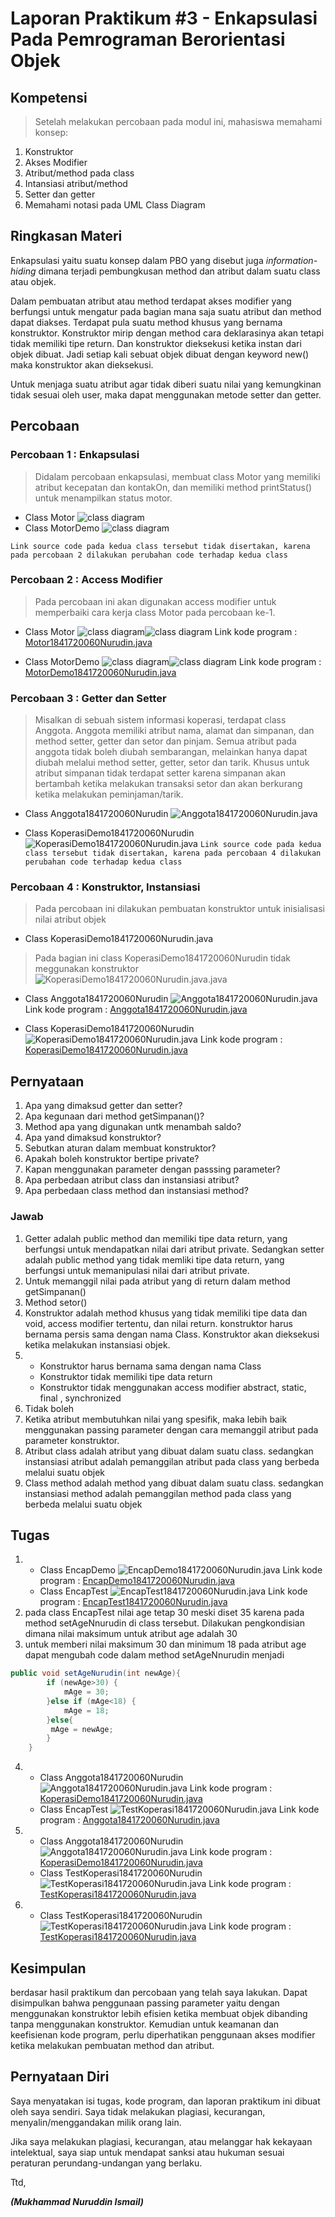 # Laporan Praktikum #3 - Enkapsulasi Pada Pemrograman Berorientasi Objek

## Kompetensi
>Setelah melakukan percobaan pada modul ini, mahasiswa memahami konsep:
1.  Konstruktor
2.  Akses Modifier
3.  Atribut/method pada class
4.  Intansiasi atribut/method
5.  Setter dan getter
6.  Memahami notasi pada UML Class Diagram

## Ringkasan Materi
Enkapsulasi yaitu suatu konsep dalam PBO yang disebut juga _information-hiding_ dimana terjadi pembungkusan method dan atribut dalam suatu class atau objek.

Dalam pembuatan atribut atau method terdapat akses modifier yang berfungsi untuk mengatur pada bagian mana saja suatu atribut dan method dapat diakses. Terdapat pula suatu method khusus yang bernama konstruktor.
Konstruktor  mirip  dengan  method  cara  deklarasinya  akan  tetapi  tidak  memiliki  tipe  return.  Dan konstruktor  dieksekusi ketika instan dari objek dibuat. Jadi setiap kali sebuat objek dibuat dengan
keyword new() maka konstruktor akan dieksekusi.

Untuk menjaga suatu atribut agar tidak diberi suatu nilai yang kemungkinan tidak sesuai oleh user, maka dapat menggunakan metode setter dan getter.


## Percobaan

### Percobaan 1 : Enkapsulasi
>Didalam percobaan enkapsulasi, membuat class Motor yang memiliki atribut kecepatan dan kontakOn,
dan memiliki method printStatus() untuk menampilkan status motor.

- Class Motor
 ![class diagram](img/per1.JPG)
- Class MotorDemo
 ![class diagram](img/per1.1.JPG)

 `Link source code pada kedua class tersebut tidak disertakan, karena pada percobaan 2 dilakukan perubahan code terhadap kedua class`

### Percobaan 2 : Access Modifier

>Pada percobaan ini akan digunakan access modifier untuk memperbaiki cara kerja class Motor pada percobaan ke-1.

- Class Motor
 ![class diagram](img/per2.JPG)![class diagram](img/per2.1.JPG)
Link kode program : [Motor1841720060Nurudin.java](../../src/3_Enkapsulasi/percobaan/motorenkapsulai/Motor1841720060Nurudin.java)

- Class MotorDemo
![class diagram](img/per2.2.JPG)![class diagram](img/per2.3.JPG)
Link kode program : [MotorDemo1841720060Nurudin.java](../../src/3_Enkapsulasi/percobaan/motorenkapsulai/MotorDemo1841720060Nurudin.java)

### Percobaan 3 : Getter dan Setter
>Misalkan  di  sebuah  sistem  informasi  koperasi,  terdapat  class  Anggota.  Anggota  memiliki  atribut nama, alamat  dan  simpanan, dan method setter, getter  dan setor dan pinjam.  Semua atribut pada anggota  tidak  boleh  diubah  sembarangan,  melainkan  hanya  dapat  diubah  melalui  method  setter, getter, setor dan tarik.  Khusus untuk atribut simpanan tidak terdapat setter karena simpanan akan bertambah  ketika  melakukan  transaksi  setor  dan  akan  berkurang  ketika  melakukan peminjaman/tarik.

- Class Anggota1841720060Nurudin
![ Anggota1841720060Nurudin.java](img/per3.JPG)

- Class KoperasiDemo1841720060Nurudin
![KoperasiDemo1841720060Nurudin.java](img/per3.1.JPG)
`Link source code pada kedua class tersebut tidak disertakan, karena pada percobaan 4 dilakukan perubahan code terhadap kedua class`

### Percobaan 4 : Konstruktor, Instansiasi
>Pada percobaan ini dilakukan pembuatan konstruktor untuk inisialisasi nilai atribut objek

- Class KoperasiDemo1841720060Nurudin.java
>Pada bagian ini class KoperasiDemo1841720060Nurudin tidak meggunakan konstruktor
![KoperasiDemo1841720060Nurudin.java.java](img/per4.JPG)

- Class Anggota1841720060Nurudin
![ Anggota1841720060Nurudin.java](img/per4.1.JPG)
Link kode program : [Anggota1841720060Nurudin.java](../../src/3_Enkapsulasi/percobaan/koperasigettersetter/Anggota1841720060Nurudin.java)

- Class KoperasiDemo1841720060Nurudin
![KoperasiDemo1841720060Nurudin.java](img/per4.2.JPG)
Link kode program : [KoperasiDemo1841720060Nurudin.java](../../src/3_Enkapsulasi/percobaan/koperasigettersetter/KoperasiDemo1841720060Nurudin.java)

## Pernyataan
1.  Apa yang dimaksud getter dan setter?
2.  Apa kegunaan dari method getSimpanan()?
3.  Method apa yang digunakan untk menambah saldo?
4.  Apa yand dimaksud konstruktor?
5.  Sebutkan aturan dalam membuat konstruktor?
6.  Apakah boleh konstruktor bertipe private?
7.  Kapan menggunakan parameter dengan passsing parameter?
8.  Apa perbedaan atribut class dan instansiasi atribut?
9.  Apa perbedaan class method dan instansiasi method?

### Jawab
1. Getter adalah public method dan memiliki tipe data return, yang berfungsi untuk mendapatkan nilai dari  atribut  private.  Sedangkan  setter  adalah  public  method  yang  tidak  memliki  tipe  data  return, yang berfungsi untuk memanipulasi nilai dari atribut private.
2. Untuk memanggil nilai pada atribut yang di return dalam method getSimpanan()
3. Method setor()
4. Konstruktor adalah method khusus yang tidak memiliki tipe data dan void, access modifier tertentu, dan nilai return. konstruktor harus bernama persis sama dengan nama Class. Konstruktor akan dieksekusi ketika melakukan instansiasi objek.
5. - Konstruktor harus bernama sama dengan nama Class
   - Konstruktor tidak memiliki tipe data return
   - Konstruktor tidak menggunakan access modifier abstract, static, final , synchronized
6. Tidak boleh
7. Ketika atribut membutuhkan nilai yang spesifik, maka lebih baik menggunakan passing parameter dengan cara memanggil atribut pada parameter konstruktor.
8. Atribut class adalah atribut yang dibuat dalam suatu class. sedangkan instansiasi atribut adalah pemanggilan atribut pada class yang berbeda melalui suatu objek
9. Class method adalah method yang dibuat dalam suatu class. sedangkan instansiasi method adalah pemanggilan method pada class yang berbeda melalui suatu objek  

## Tugas
1. - Class EncapDemo
![EncapDemo1841720060Nurudin.java](img/tgs1.JPG)
Link kode program : [EncapDemo1841720060Nurudin.java](../../src/3_Enkapsulasi/tugas/EncapDemo1841720060Nurudin.java)
   - Class EncapTest
![EncapTest1841720060Nurudin.java](img/tgs1.1.JPG)
Link kode program : [EncapTest1841720060Nurudin.java](../../src/3_Enkapsulasi/tugas/EncapTest1841720060Nurudin.java)
2. pada class EncapTest nilai age tetap 30 meski diset 35 karena pada method setAgeNnurudin di class tersebut. Dilakukan pengkondisian dimana nilai maksimum untuk atribut age adalah 30
3. untuk memberi nilai maksimum 30 dan minimum 18 pada atribut age dapat mengubah code dalam method setAgeNnurudin menjadi
```java
public void setAgeNurudin(int newAge){
        if (newAge>30) {
            mAge = 30;
        }else if (mAge<18) {
            mAge = 18;
        }else{
         mAge = newAge;   
        }
    }
```
4. - Class Anggota1841720060Nurudin
![Anggota1841720060Nurudin.java](img/tgs4.JPG)
Link kode program : [KoperasiDemo1841720060Nurudin.java](../../src/3_Enkapsulasi/tugas/koperasi/Anggota1841720060Nurudin.java)
   - Class EncapTest
![TestKoperasi1841720060Nurudin.java](img/tgs4.1.JPG)
Link kode program : [Anggota1841720060Nurudin.java](../../src/3_Enkapsulasi/tugas/koperasi/TestKoperasi1841720060Nurudin.java)

5. - Class Anggota1841720060Nurudin
![Anggota1841720060Nurudin.java](img/tgs5.JPG)
Link kode program : [KoperasiDemo1841720060Nurudin.java](../../src/3_Enkapsulasi/tugas/koperasi/koperasi_angsur10prsn/Anggota1841720060Nurudin.java)
   - Class TestKoperasi1841720060Nurudin
![TestKoperasi1841720060Nurudin.java](img/tgs5.1.JPG)
Link kode program : [TestKoperasi1841720060Nurudin.java](../../src/3_Enkapsulasi/tugas/koperasi/koperasi_angsur10prsn/TestKoperasi1841720060Nurudin.java)

6. - Class TestKoperasi1841720060Nurudin
![TestKoperasi1841720060Nurudin.java](img/tgs6.JPG)
Link kode program : [TestKoperasi1841720060Nurudin.java](../../src/3_Enkapsulasi/tugas/koperasi/input_console/TestKoperasi1841720060Nurudin.java)

## Kesimpulan

berdasar hasil praktikum dan percobaan yang telah saya lakukan. Dapat disimpulkan bahwa penggunaan passing parameter yaitu dengan menggunakan konstruktor lebih efisien ketika membuat objek dibanding tanpa menggunakan konstruktor. Kemudian untuk keamanan dan keefisienan kode program, perlu diperhatikan penggunaan akses modifier ketika melakukan pembuatan method dan atribut.

## Pernyataan Diri

Saya menyatakan isi tugas, kode program, dan laporan praktikum ini dibuat oleh saya sendiri. Saya tidak melakukan plagiasi, kecurangan, menyalin/menggandakan milik orang lain.

Jika saya melakukan plagiasi, kecurangan, atau melanggar hak kekayaan intelektual, saya siap untuk mendapat sanksi atau hukuman sesuai peraturan perundang-undangan yang berlaku.

Ttd,

***(Mukhammad Nuruddin Ismail)***

